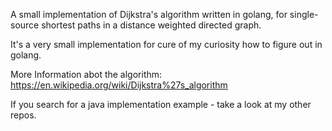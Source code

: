 A small implementation of Dijkstra's algorithm written in golang, for single-source shortest paths in a distance weighted directed graph.

It's a very small implementation for cure of my curiosity how to figure out in golang.

More Information abot the algorithm:
https://en.wikipedia.org/wiki/Dijkstra%27s_algorithm

If you search for a java implementation example - take a look at my other repos.